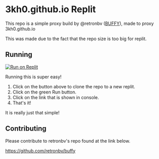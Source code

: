 # 3kh0.github.io Replit

This repo is a simple proxy build by @retronbv ([BUFFY](https://github.com/retronbv/buffy)), made to proxy 3kh0.github.io

This was made due to the fact that the repo size is too big for replit.

## Running

[![Run on Replit](https://binbashbanana.github.io/deploy-buttons/buttons/remade/replit.svg)](https://replit.com/github/Rahib777-7/3kh0replitversion)

Running this is super easy!

1. Click on the button above to clone the repo to a new replit.
2. Click on the green Run button.
3. Click on the link that is shown in console.
4. That's it!

It is really just that simple!

## Contributing

Please contribute to retronbv's repo found at the link below.

https://github.com/retronbv/buffy
